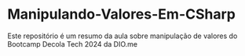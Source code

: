 # Manipulando-Valores-Em-CSharp
Este repositório é um resumo da aula sobre manipulação de valores do Bootcamp Decola Tech 2024 da DIO.me
